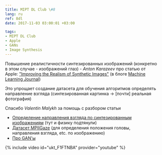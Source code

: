 ```yaml
---
title: MIPT DL Club \#8
lang: ru
ref: 8dl
date: 2017-11-03 03:00:01 +03:00

tags:
- MIPT DL Club
- Apple
- GANs
- Image Synthesis
---
```


Повышение реалистичности синтезированных изображений (конкретно в этом случае - изображений глаз) - _Anton Karazeev_ про статью от Apple: ["Improving the Realism of Synthetic Images"](https://arxiv.org/pdf/1612.07828.pdf) (в блоге [Machine Learning Journal](https://machinelearning.apple.com/2017/07/07/GAN.html))

Это упрощает создание датасета для обучения алгоритмов определять направление взгляда (синтезированная картинка -> [почти] реальная фотография)

Спасибо _Valentin Malykh_ за помощь с разбором статьи

- [Определение направления взгляда по синтезированным изображениям](https://www.mpi-inf.mpg.de/departments/computer-vision-and-multimodal-computing/research/gaze-based-human-computer-interaction/appearance-based-gaze-estimation-in-the-wild-mpiigaze/) (тут и физику подтянули)
- [Датасет MPIIGaze](https://pdfs.semanticscholar.org/c17a/332e59f03b77921942d487b4b102b1ee73b6.pdf) (для определения положения головы, направления взгляда, etc. по изображению)
- [Про GAN'ы](https://blog.statsbot.co/generative-adversarial-networks-gans-engine-and-applications-f96291965b47)

{% include video id="ukt_F1FTNBA" provider="youtube" %}
